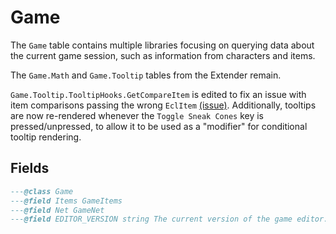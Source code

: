 # Game

The `Game` table contains multiple libraries focusing on querying data about the current game session, such as information from characters and items.

The `Game.Math` and `Game.Tooltip` tables from the Extender remain.

`Game.Tooltip.TooltipHooks.GetCompareItem` is edited to fix an issue with item comparisons passing the wrong `EclItem` [(issue)](https://github.com/Norbyte/ositools/issues/72). Additionally, tooltips are now re-rendered whenever the `Toggle Sneak Cones` key is pressed/unpressed, to allow it to be used as a "modifier" for conditional tooltip rendering.

## Fields
<doc fields="Game">

```lua
---@class Game
---@field Items GameItems
---@field Net GameNet
---@field EDITOR_VERSION string The current version of the game editor.
```
</doc>